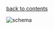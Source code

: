 [back to contents](https://github.com/paulyeshchyk/Templates-VIPER/blob/master/README.md)

![schema](https://cloud.githubusercontent.com/assets/4526112/14418875/5e1182b6-ffca-11e5-9c9a-d732dfdf0547.png)